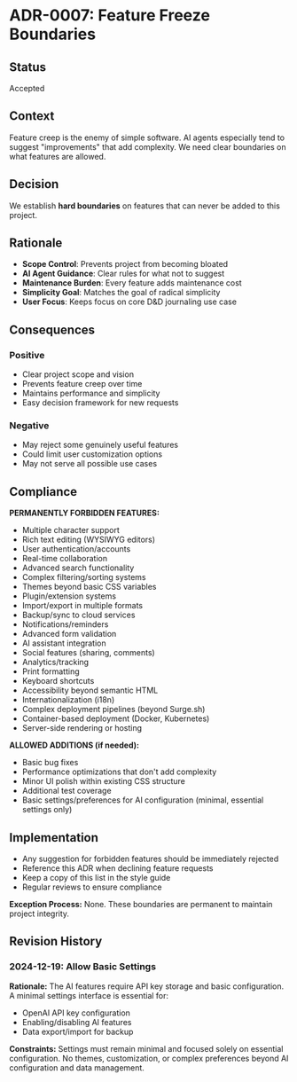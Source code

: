 # ADR-0007: Feature Freeze Boundaries

## Status
Accepted

## Context
Feature creep is the enemy of simple software. AI agents especially tend to suggest "improvements" that add complexity. We need clear boundaries on what features are allowed.

## Decision
We establish **hard boundaries** on features that can never be added to this project.

## Rationale
- **Scope Control**: Prevents project from becoming bloated
- **AI Agent Guidance**: Clear rules for what not to suggest
- **Maintenance Burden**: Every feature adds maintenance cost
- **Simplicity Goal**: Matches the goal of radical simplicity
- **User Focus**: Keeps focus on core D&D journaling use case

## Consequences
### Positive
- Clear project scope and vision
- Prevents feature creep over time
- Maintains performance and simplicity
- Easy decision framework for new requests

### Negative
- May reject some genuinely useful features
- Could limit user customization options
- May not serve all possible use cases

## Compliance
**PERMANENTLY FORBIDDEN FEATURES:**
- Multiple character support
- Rich text editing (WYSIWYG editors)
- User authentication/accounts
- Real-time collaboration
- Advanced search functionality
- Complex filtering/sorting systems
- Themes beyond basic CSS variables
- Plugin/extension systems
- Import/export in multiple formats
- Backup/sync to cloud services
- Notifications/reminders
- Advanced form validation
- AI assistant integration
- Social features (sharing, comments)
- Analytics/tracking
- Print formatting
- Keyboard shortcuts
- Accessibility beyond semantic HTML
- Internationalization (i18n)
- Complex deployment pipelines (beyond Surge.sh)
- Container-based deployment (Docker, Kubernetes)
- Server-side rendering or hosting

**ALLOWED ADDITIONS (if needed):**
- Basic bug fixes
- Performance optimizations that don't add complexity
- Minor UI polish within existing CSS structure
- Additional test coverage
- Basic settings/preferences for AI configuration (minimal, essential settings only)

## Implementation
- Any suggestion for forbidden features should be immediately rejected
- Reference this ADR when declining feature requests
- Keep a copy of this list in the style guide
- Regular reviews to ensure compliance

**Exception Process:**
None. These boundaries are permanent to maintain project integrity.

## Revision History

### 2024-12-19: Allow Basic Settings
**Rationale:** The AI features require API key storage and basic configuration. A minimal settings interface is essential for:
- OpenAI API key configuration
- Enabling/disabling AI features
- Data export/import for backup

**Constraints:** Settings must remain minimal and focused solely on essential configuration. No themes, customization, or complex preferences beyond AI configuration and data management.
